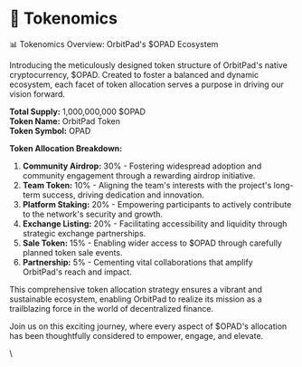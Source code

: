 # 🚀 Tokenomics

📊 Tokenomics Overview: OrbitPad's $OPAD Ecosystem

Introducing the meticulously designed token structure of OrbitPad's native cryptocurrency, $OPAD. Created to foster a balanced and dynamic ecosystem, each facet of token allocation serves a purpose in driving our vision forward.

**Total Supply:** 1,000,000,000 $OPAD\
**Token Name:** OrbitPad Token\
**Token Symbol:** OPAD

**Token Allocation Breakdown:**

1. **Community Airdrop:** 30% - Fostering widespread adoption and community engagement through a rewarding airdrop initiative.
2. **Team Token:** 10% - Aligning the team's interests with the project's long-term success, driving dedication and innovation.
3. **Platform Staking:** 20% - Empowering participants to actively contribute to the network's security and growth.
4. **Exchange Listing:** 20% - Facilitating accessibility and liquidity through strategic exchange partnerships.
5. **Sale Token:** 15% - Enabling wider access to $OPAD through carefully planned token sale events.
6. **Partnership:** 5% - Cementing vital collaborations that amplify OrbitPad's reach and impact.

This comprehensive token allocation strategy ensures a vibrant and sustainable ecosystem, enabling OrbitPad to realize its mission as a trailblazing force in the world of decentralized finance.

Join us on this exciting journey, where every aspect of $OPAD's allocation has been thoughtfully considered to empower, engage, and elevate.



\
